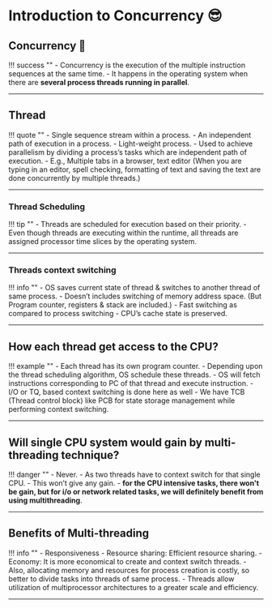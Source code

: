 # Introduction to Concurrency 😎

## Concurrency 🤔

!!! success ""
    - Concurrency is the execution of the multiple instruction sequences at the same time.
    - It happens in the operating system when there are **several process threads running in parallel**.

---

## Thread

!!! quote ""
    - Single sequence stream within a process.
    - An independent path of execution in a process.
    - Light-weight process.
    - Used to achieve parallelism by dividing a process’s tasks which are independent path of execution.
    - E.g., Multiple tabs in a browser, text editor (When you are typing in an editor, spell checking, formatting of text and saving the text are done concurrently by multiple threads.)

---

### Thread Scheduling

!!! tip ""
    - Threads are scheduled for execution based on their priority.
    - Even though threads are executing within the runtime, all threads are assigned processor time slices by the operating system.

---

### Threads context switching

!!! info ""
    - OS saves current state of thread & switches to another thread of same process.
    - Doesn’t includes switching of memory address space. (But Program counter, registers & stack are included.)
    - Fast switching as compared to process switching
    - CPU’s cache state is preserved.

---

## How each thread get access to the CPU?

!!! example ""
    - Each thread has its own program counter.
    - Depending upon the thread scheduling algorithm, OS schedule these threads.
    - OS will fetch instructions corresponding to PC of that thread and execute instruction.
    - I/O or TQ, based context switching is done here as well
        - We have TCB (Thread control block) like PCB for state storage management while performing context switching.

---

## Will single CPU system would gain by multi-threading technique?

!!! danger ""
    - Never.
    - As two threads have to context switch for that single CPU.
    - This won’t give any gain.
    - **for the CPU intensive tasks, there won't be gain, but for i/o or network related tasks, we will definitely benefit from using multithreading**.

---

## Benefits of Multi-threading

!!! info ""
    - Responsiveness
    - Resource sharing: Efficient resource sharing.
    - Economy: It is more economical to create and context switch threads.
        - Also, allocating memory and resources for process creation is costly, so better to
    divide tasks into threads of same process.
    - Threads allow utilization of multiprocessor architectures to a greater scale and efficiency.

---
